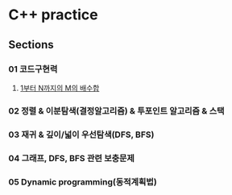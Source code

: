 # C++ practice

## Sections

### 01 코드구현력
1. [1부터 N까지의 M의 배수합](https://github.com/sjpark-dev/cpp-practice/blob/master/section01/problem01.cpp)

### 02 정렬 & 이분탐색(결정알고리즘) & 투포인트 알고리즘 & 스택

### 03 재귀 & 깊이/넓이 우선탐색(DFS, BFS)

### 04 그래프, DFS, BFS 관련 보충문제

### 05 Dynamic programming(동적계획법)
